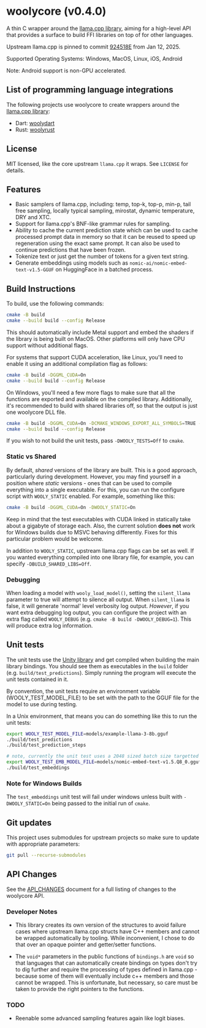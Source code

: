 # woolycore (v0.4.0)

A thin C wrapper around the [llama.cpp library](https://github.com/ggerganov/llama.cpp), aiming for a high-level
API that provides a surface to build FFI libraries on top of for other languages.

Upstream llama.cpp is pinned to commit 
[924518E](https://github.com/ggerganov/llama.cpp/commit/924518e2e5726e81f3aeb2518fb85963a500e93a)
from Jan 12, 2025.

Supported Operating Systems: Windows, MacOS, Linux, iOS, Android 

Note: Android support is non-GPU accelerated.


## List of programming language integrations

The following projects use woolycore to create wrappers around the
[llama.cpp library](https://github.com/ggerganov/llama.cpp):

* Dart: [woolydart](https://github.com/tbogdala/woolydart)
* Rust: [woolyrust](https://github.com/tbogdala/woolyrust)


## License

MIT licensed, like the core upstream `llama.cpp` it wraps. See `LICENSE` for details.


## Features

* Basic samplers of llama.cpp, including: temp, top-k, top-p, min-p, tail free sampling, locally typical sampling, 
  mirostat, dynamic temperature, DRY and XTC.
* Support for llama.cpp's BNF-like grammar rules for sampling.
* Ability to cache the current prediction state which can be used to cache processed prompt data in memory 
  so that it can be reused to speed up regeneration using the exact same prompt. It can also be used to continue
  predictions that have been frozen.
* Tokenize text or just get the number of tokens for a given text string.
* Generate embeddings using models such as `nomic-ai/nomic-embed-text-v1.5-GGUF` on HuggingFace in a batched process.


## Build Instructions

To build, use the following commands:

```bash
cmake -B build
cmake --build build --config Release
```

This should automatically include Metal support and embed the shaders if the library is being built on MacOS. Other
platforms will only have CPU support without additional flags.

For systems that support CUDA acceleration, like Linux, you'll need to enable it using an additional compilation flag
as follows:

```bash
cmake -B build -DGGML_CUDA=On 
cmake --build build --config Release
```

On Windows, you'll need a few more flags to make sure that all the functions are exported and
available on the compiled library. Additionally, it's recommended to build with shared libraries
off, so that the output is just one woolycore DLL file.

```bash
cmake -B build -DGGML_CUDA=On -DCMAKE_WINDOWS_EXPORT_ALL_SYMBOLS=TRUE -DBUILD_SHARED_LIBS=Off
cmake --build build --config Release
```

If you wish to not build the unit tests, pass `-DWOOLY_TESTS=Off` to `cmake`.


### Static vs Shared

By default, *shared* versions of the library are built. This is a good approach, particularly during
development. However, you may find yourself in a position where *static* versions - ones that can
be used to compile everything into a single executable. For this, you can run the configure script
with `WOOLY_STATIC` enabled. For example, something like this:

```bash
cmake -B build -DGGML_CUDA=On -DWOOLY_STATIC=On
```

Keep in mind that the test executables with CUDA linked in statically take about a gigabyte of storage each.
Also, the current solution **does not** work for Windows builds due to MSVC behaving differently. Fixes
for this particular problem would be welcome.

In addition to `WOOLY_STATIC`, upstream llama.cpp flags can be set as well. If you wanted everything
compiled into one library file, for example, you can specify `-DBUILD_SHARED_LIBS=Off`.


### Debugging

When loading a model with `wooly_load_model()`, setting the `silent_llama` parameter to true will attempt
to silence all output. When `silent_llama` is false, it will generate 'normal' level verbosity
log output. *However*, if you want extra debugging log output, you can configure the project
with an extra flag called `WOOLY_DEBUG` (e.g. `cmake -B build -DWOOLY_DEBUG=1`). This will
produce extra log information.


## Unit tests

The unit tests use the [Unity library](https://github.com/ThrowTheSwitch/Unity) 
and get compiled when building the main library bindings. You should see them as executables
in the `build` folder (e.g. `build/test_predictions`). Simply running the program will execute the
unit tests contained in it. 

By convention, the unit tests require an environment variable (WOOLY_TEST_MODEL_FILE) to be set 
with the path to the GGUF file for the model to use during testing.

In a Unix environment, that means you can do something like this to run the unit tests:

```bash
export WOOLY_TEST_MODEL_FILE=models/example-llama-3-8b.gguf
./build/test_predictions
./build/test_prediction_steps

# note, currently the unit test uses a 2048 sized batch size targetted towards this particular model
export WOOLY_TEST_EMB_MODEL_FILE=models/nomic-embed-text-v1.5.Q8_0.gguf
./build/test_embeddings
```

### Note for Windows Builds

The `test_embeddings` unit test will fail under windows unless built with `-DWOOLY_STATIC=On` being
passed to the initial run of `cmake`.


## Git updates

This project uses submodules for upstream projects so make sure to update with appropriate parameters:

```bash
git pull --recurse-submodules
```


## API Changes

See the [API_CHANGES](API_CHANGES.md) document for a full listing of changes to the woolycore
API.


### Developer Notes

*   This library creates its own version of the structures to avoid failure cases where upstream
    llama.cpp structs have C++ members and cannot be wrapped automatically by tooling. While 
    inconvenient, I chose to do that over an opaque pointer and getter/setter functions.

*   The `void*` parameters in the public functions of `bindings.h` are `void` so that languages
    that can automatically create bindings on types don't try to dig further and require
    the processing of types defined in llama.cpp - because some of them will eventually include
    c++ members and those cannot be wrapped. This is unfortunate, but necessary, so care must
    be taken to provide the right pointers to the functions.


### TODO

* Reenable some advanced sampling features again like logit biases.
